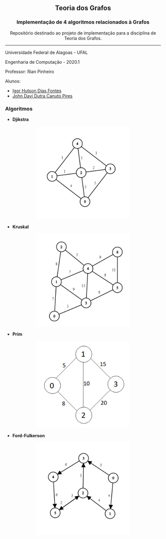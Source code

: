 <h2 align = center> Teoria dos Grafos </h2>
<h3 align = center> Implementação de 4 algoritmos relacionados à Grafos </h3>
<p align = center> Repositório destinado ao projeto de implementação para a disciplina de Teoria dos Grafos. </p>
<hr>

Universidade Federal de Alagoas - UFAL

Engenharia de Computação - 2020.1

Professor: Rian Pinheiro


Alunos:

- <a href="https://github.com/igorfontes">Igor Hutson Dias Fontes</a>
- <a href="https://github.com/JohnQ00">John Davi Dutra Canuto Pires</a>

### Algoritmos

- **Djikstra**

<p align = center>
  <img src = '/images/Djikstra_example.png' width = '300'>
</p>

- **Kruskal**

<p align = center>
  <img src = '/images/Kruskal_example.png' width = '300'>
</p>

- **Prim**

<p align = center>
  <img src = '/images/prim_example.png' width = '300'>
</p>

- **Ford-Fulkerson**

<p align = center>
  <img src = '/images/Ford_example.png' width = '300'>
</p>
